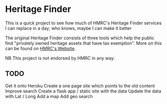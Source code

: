 # Heritage Finder

This is a quick project to see how much of HMRC's Heritage Finder services I 
can replace in a day; who knows, maybe I can make it better

The original Heritage Finder consists of three tools which help the public find
"privately owned heritage assets that have tax exemption".  More on this can be
found on [HMRC's Website](http://www.hmrc.gov.uk/heritage/visit.htm).

NB This project is not endorsed by HMRC in any way.

## TODO

Get it onto Heroku
Create a one page site which points to the old content
Improve search
Create a flask app / static site with the data
Update the data with Lat / Long
Add a map
Add geo search
